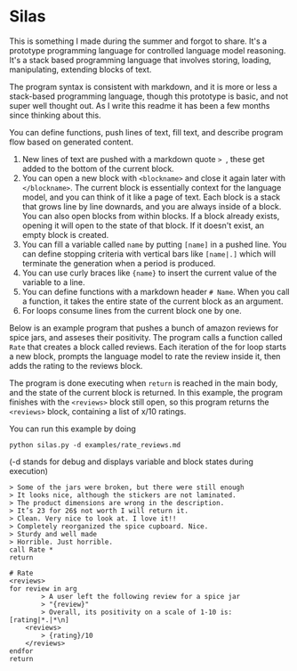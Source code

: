 # Silas
This is something I made during the summer and forgot to share. It's a prototype programming language for controlled language model reasoning. It's a stack based programming language that involves storing, loading, manipulating, extending blocks of text.

The program syntax is consistent with markdown, and it is more or less a stack-based programming language, though this prototype is basic, and not super well thought out. As I write this readme it has been a few months since thinking about this.

You can define functions, push lines of text, fill text, and describe program flow based on generated content.
1) New lines of text are pushed with a markdown quote `> `, these get added to the bottom of the current block.
2) You can open a new block with `<blockname>` and close it again later with `</blockname>`. The current block is essentially context for the language model, and you can think of it like a page of text. Each block is a stack that grows line by line downards, and you are always inside of a block. You can also open blocks from within blocks. If a block already exists, opening it will open to the state of that block. If it doesn't exist, an empty block is created.
3) You can fill a variable called `name` by putting `[name]` in a pushed line. You can define stopping criteria with vertical bars like `[name|.]` which will terminate the generation when a period is produced.
4) You can use curly braces like `{name}` to insert the current value of the variable to a line.
5) You can define functions with a markdown header `# Name`. When you call a function, it takes the entire state of the current block as an argument.
6) For loops consume lines from the current block one by one.

Below is an example program that pushes a bunch of amazon reviews for spice jars, and asseses their positivity. The program calls a function called `Rate` that creates a block called reviews. Each iteration of the for loop starts a new block, prompts the language model to rate the review inside it, then adds the rating to the reviews block. 

The program is done executing when `return` is reached in the main body, and the state of the current block is returned. In this example, the program finishes with the `<reviews>` block still open, so this program returns the `<reviews>` block, containing a list of x/10 ratings.

You can run this example by doing
```
python silas.py -d examples/rate_reviews.md
```
(-d stands for debug and displays variable and block states during execution)

```
> Some of the jars were broken, but there were still enough
> It looks nice, although the stickers are not laminated.
> The product dimensions are wrong in the description.
> It’s 23 for 26$ not worth I will return it.
> Clean. Very nice to look at. I love it!!
> Completely reorganized the spice cupboard. Nice.
> Sturdy and well made
> Horrible. Just horrible.
call Rate *
return

# Rate
<reviews>
for review in arg
        > A user left the following review for a spice jar
        > "{review}"
        > Overall, its positivity on a scale of 1-10 is: [rating|*.|*\n]
    <reviews>
        > {rating}/10
    </reviews>
endfor
return
```
